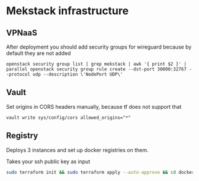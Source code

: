 # Mekstack infrastructure

## VPNaaS

After deployment you should add security groups for wireguard because by default they are not added

    openstack security group list | grep mekstack | awk '{ print $2 }' | parallel openstack security group rule create --dst-port 30000:32767 --protocol udp --description \'NodePort UDP\'

## Vault

Set origins in CORS headers manually, because tf does not support that

    vault write sys/config/cors allowed_origins="*"


## Registry

Deploys 3 instances and set up docker registries on them.

Takes your ssh public key as input

```bash
sudo terraform init && sudo terraform apply --auto-approve && cd docker-registry/ && sleep 25 && sudo ansible-playbook deploy-docker-registry.yaml
```
